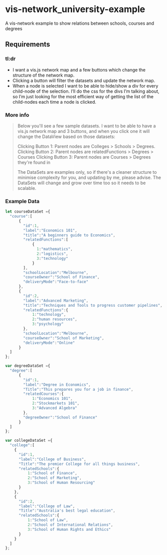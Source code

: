 # vis-network_university-example

A vis-network example to show relations between schools, courses and degrees

## Requirements

### tl:dr

- I want a vis.js network map and a few buttons which change the structure of the network map.
- Clicking a button will filter the datasets and update the network map.
- When a node is selected I want to be able to hide/show a div for every child-node of the selection. I’ll do the css for the divs I’m talking about, so I’m just looking for the most efficient way of getting the list of the child-nodes each time a node is clicked.

### More info

> Below you'll see a few sample datasets.
> I want to be able to have a vis.js network map and 3 buttons, and when you click one it will change the DataView based on those datasets:
>
> Clicking Button 1: Parent nodes are Colleges > Schools > Degrees.
> Clicking Button 2: Parent nodes are relatedFunctions > Degrees > Courses
> Clicking Button 3: Parent nodes are Courses > Degrees they're found in
>
> The DataSets are examples only, so if there's a cleaner structure to minimise complexity for you, and updating by me, please advise.
> The DataSets will change and grow over time too so it needs to be scalable.

### Example Data

```js
let courseDataSet ={
  "course":[
      {
        "id":1,
        "label":"Economics 101",
        "title":"A beginners guide to Economics",
        "relatedFunctions":[
            {
              1:"mathematics",
              2:"logistics",
              3:"technology"
            }
        ],
        "schoolLocation":"Melbourne",
        "courseOwner":"School of Finance",
        "deliveryMode":"Face-to-face"
      },
      {
        "id":2,
        "label":"Advanced Marketing",
        "title":"Techniques and Tools to progress customer pipelines",
        "relatedFunctions":{
            1:"technology",
            2:"human resources",
            3:"psychology"
        },
        "schoolLocation":"Melbourne",
        "courseOwner":"School of Marketing",
        "deliveryMode":"Online"
      }
  ]
};

var degreeDataSet ={
  "degree":[
      {
        "id":1,
        "label":"Degree in Economics",
        "Title":"This prepares you for a job in finance",
        "relatedCourses":{
            1:"Economics 101",
            2:"Stockmarkets 101",
            3:"Advanced Algebra"
        },
        "degreeOwner":"School of Finance"
      }
  ]
};

var collegeDataSet ={
  "college":[
    {
      "id":1,
      "label":"College of Business",
      "Title":"The premier College for all things business",
      "relatedSchools":{
          1:"School of Finance",
          2:"School of Marketing",
          3:"School of Human Resourcing"
      }
    },
    {
      "id":2,
      "label":"College of Law",
      "Title":"Australia's best legal education",
      "relatedSchools":{
          1:"School of Law",
          2:"School of International Relations",
          3:"School of Human Rights and Ethics"
      }
    }
  ]
};
```
